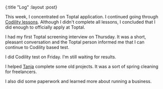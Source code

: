 {:title "Log"
 :layout :post}

This week, I concentrated on Toptal application. I continued going through
[Codility lessons](https://github.com/strika/codility). Although I didn't
complete all lessons, I concluded that I did enough to officially apply at
Toptal.

I had my first Toptal screening interview on Thursday. It was a short, pleasant
conversation and the Toptal person informed me that I can continue to Codility
based test.

I did Codility test on Friday. I'm still waiting for results.

I helped [Tanja](http://hackberry.co) complete some old projects. It was a sort
of spring cleaning for freelancers.

I also did some paperwork and learned more about running a business.
